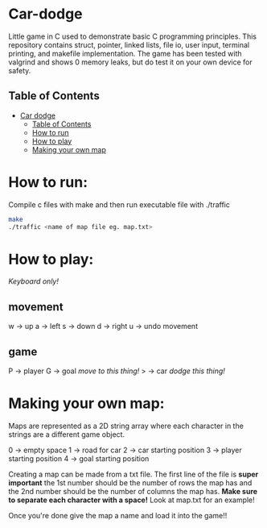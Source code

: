 # Car-dodge
Little game in C used to demonstrate basic C programming principles. This repository contains struct, pointer, linked lists, file io, user input, terminal printing, and makefile implementation. The game has been tested with valgrind and shows 0 memory leaks, but do test it on your own device for safety.

## Table of Contents

- [Car dodge](Car-dodge)
  - [Table of Contents](##table-of-contents)
  - [How to run](#how-to-run)
  - [How to play](#how-to-play)
  - [Making your own map](#making-your-own-map)

# How to run:
  Compile c files with make and then run executable file with ./traffic
  
  ``` bash
  make
  ./traffic <name of map file eg. map.txt>
  ```

# How to play:
*Keyboard only!*

## movement
w -> up
a -> left
s -> down
d -> right
u -> undo movement

## game
P -> player
G -> goal *move to this thing!*
\> -> car *dodge this thing!*

# Making your own map:
Maps are represented as a 2D string array where each character in the strings are a different game object.

0 -> empty space
1 -> road for car
2 -> car starting position
3 -> player starting position
4 -> goal starting position

Creating a map can be made from a txt file. The first line of the file is **super important** the 1st number should be the number of rows the map has and the 2nd number should be the number of columns the map has.
**Make sure to separate each character with a space!**
Look at map.txt for an example!

Once you're done give the map a name and load it into the game!!